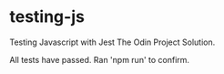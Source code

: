 # testing-js
Testing Javascript with Jest The Odin Project Solution. 

All tests have passed. Ran 'npm run' to confirm. 